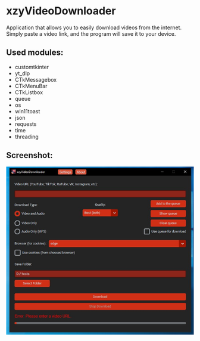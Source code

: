 # xzyVideoDownloader
Application that allows you to easily download videos from the internet. Simply paste a video link, and the program will save it to your device.

## Used modules:
- customtkinter
- yt_dlp
- CTkMessagebox
- CTkMenuBar
- CTkListbox
- queue
- os
- win11toast
- json
- requests
- time
- threading

## Screenshot:
![Program screenshot](https://github.com/KiTant/xzyVideoDownloader/blob/master/ScreenshotOfProgram.jpg)
